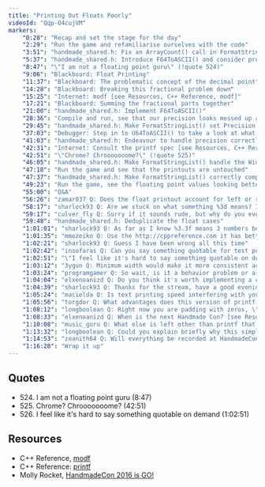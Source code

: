 ```yaml
---
title: "Printing Out Floats Poorly"
videoId: "Qqp-O4cujVM"
markers:
    "0:28": "Recap and set the stage for the day"
    "2:29": "Run the game and refamiliarise ourselves with the code"
    "3:51": "handmade_shared.h: Fix an ArrayCount() call in FormatStringList()"
    "5:37": "handmade_shared.h: Introduce F64ToASCII() and consider precision"
    "8:47": "\"I am not a floating point guru\" (!quote 524)"
    "9:06": "Blackboard: Float Printing"
    "11:37": "Blackboard: The problematic concept of the decimal point"
    "14:28": "Blackboard: Breaking this fractional problem down"
    "15:25": "Internet: modf [see Resources, C++ Reference, modf]"
    "17:21": "Blackboard: Summing the fractional parts together"
    "21:00": "handmade_shared.h: Implement F64ToASCII()"
    "28:36": "Compile and run, see that our precision looks messed up and investigate why"
    "29:45": "handmade_shared.h: Make FormatStringList() set Precision if not set, and bake the string reversal code in to U64ToASCII()"
    "37:03": "Debugger: Step in to U64ToASCII() to take a look at what that does"
    "41:03": "handmade_shared.h: Endeavour to handle precision correctly"
    "42:31": "Internet: Consult the printf spec [see Resources, C++ Resources, printf]"
    "42:51": "\"Chrome? Chrooooooome?\" (!quote 525)"
    "46:05": "handmade_shared.h: Make FormatStringList() handle the Width in accordance with the printf spec"
    "47:18": "Run the game and see that the printouts are untouched"
    "47:37": "handmade_shared.h: Make FormatStringList() correctly compute the Precision"
    "49:23": "Run the game, see the floating point values looking better and consider what the Width specifier actually means"
    "55:00": "Q&A"
    "56:26": "zamar037 Q: Does the float printout account for left or right alignment?"
    "58:17": "sharlock93 Q: Are we stuck on what something %3d means? I was away"
    "59:17": "culver_fly Q: Sorry if it sounds rude, but why do you even care about the specs? Why don't you just print whatever you want it to be? I mean, it's your code?"
    "59:48": "handmade_shared.h: Deduplicate the float cases"
    "1:01:01": "sharlock93 Q: As far as I know %3.3f means 3 numbers before the decimal and precise to three decimal numbers"
    "1:01:35": "mmozeiko Q: Use the http://cppreference.com it has better docs than cplusplus.com, and cppreference states it's a minimum width"
    "1:02:21": "sharlock93 Q: Guess I have been wrong all this time"
    "1:02:42": "insofaras Q: Can you say something quotable for test purposes?"
    "1:02:51": "\"I feel like it's hard to say something quotable on demand\" (!quote 526)"
    "1:03:12": "3ygun Q: Minimum width would make it more consistent across all types of printf"
    "1:03:24": "programgamer Q: So wait, is it a behavior problem or a bad spec problem?"
    "1:04:04": "elxenoanizd Q: Do you think it's worth implementing a custom string class that uses a custom heap for allocation and disposition of memory instead of dealing directly with null-terminated C-strings (talking mostly for tools programming)?"
    "1:04:39": "sharlock93 Q: Thanks for the stream, have a good evening, going to work, are you gonna stream at this time from now on?"
    "1:05:24": "macielda Q: Is text printing speed interfering with your profiling accuracy in a significant way?"
    "1:05:56": "torgdor Q: What advantages does this version of printf have over the standard library printf?"
    "1:08:12": "longboolean Q: Right now you are padding with zeros, \"the spec\", at least in one example, looks like it pads with spaces"
    "1:08:33": "elxenoanizd Q: When is the next Handmade Con? [see Resources, Molly Rocket]"
    "1:10:08": "music_guru Q: What else is left other than printf that would need to be removed?"
    "1:13:32": "longboolean Q: Could you explain briefly why this simple approach of printing floats can lead to precision errors?"
    "1:14:53": "zeanith64 Q: Will everything be recorded at HandmadeCon? Considering what nearly happened last year, I'm a little worried"
    "1:16:28": "Wrap it up"
---
```


## Quotes

* 524\. I am not a floating point guru (8:47)
* 525\. Chrome? Chrooooooome? (42:51)
* 526\. I feel like it's hard to say something quotable on demand (1:02:51)

## Resources

* C++ Reference, [modf](http://www.cplusplus.com/reference/cmath/modf/)
* C++ Reference: [printf](http://www.cplusplus.com/reference/cstdio/printf/)
* Molly Rocket, [HandmadeCon 2016 is GO!](https://mollyrocket.com/news_0033.html)
